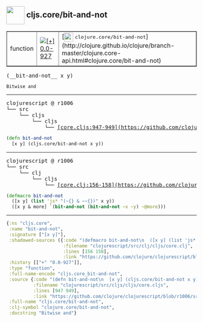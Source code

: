## <img width="48px" valign="middle" src="http://i.imgur.com/Hi20huC.png"> cljs.core/bit-and-not

 <table border="1">
<tr>
<td>function</td>
<td><a href="https://github.com/cljsinfo/api-refs/tree/0.0-927"><img valign="middle" alt="[+] 0.0-927" src="https://img.shields.io/badge/+-0.0--927-lightgrey.svg"></a> </td>
<td>
[<img height="24px" valign="middle" src="http://i.imgur.com/1GjPKvB.png"> <samp>clojure.core/bit-and-not</samp>](http://clojure.github.io/clojure/branch-master/clojure.core-api.html#clojure.core/bit-and-not)
</td>
</tr>
</table>

 <samp>
(__bit-and-not__ x y)<br>
</samp>

```
Bitwise and
```

---

 <pre>
clojurescript @ r1006
└── src
    └── cljs
        └── cljs
            └── <ins>[core.cljs:947-949](https://github.com/clojure/clojurescript/blob/r1006/src/cljs/cljs/core.cljs#L947-L949)</ins>
</pre>

```clj
(defn bit-and-not
  [x y] (cljs.core/bit-and-not x y))
```


---

 <pre>
clojurescript @ r1006
└── src
    └── clj
        └── cljs
            └── <ins>[core.clj:156-158](https://github.com/clojure/clojurescript/blob/r1006/src/clj/cljs/core.clj#L156-L158)</ins>
</pre>

```clj
(defmacro bit-and-not
  ([x y] (list 'js* "(~{} & ~~{})" x y))
  ([x y & more] `(bit-and-not (bit-and-not ~x ~y) ~@more)))
```

---

```clj
{:ns "cljs.core",
 :name "bit-and-not",
 :signature ["[x y]"],
 :shadowed-sources ({:code "(defmacro bit-and-not\n  ([x y] (list 'js* \"(~{} & ~~{})\" x y))\n  ([x y & more] `(bit-and-not (bit-and-not ~x ~y) ~@more)))",
                     :filename "clojurescript/src/clj/cljs/core.clj",
                     :lines [156 158],
                     :link "https://github.com/clojure/clojurescript/blob/r1006/src/clj/cljs/core.clj#L156-L158"}),
 :history [["+" "0.0-927"]],
 :type "function",
 :full-name-encode "cljs.core_bit-and-not",
 :source {:code "(defn bit-and-not\n  [x y] (cljs.core/bit-and-not x y))",
          :filename "clojurescript/src/cljs/cljs/core.cljs",
          :lines [947 949],
          :link "https://github.com/clojure/clojurescript/blob/r1006/src/cljs/cljs/core.cljs#L947-L949"},
 :full-name "cljs.core/bit-and-not",
 :clj-symbol "clojure.core/bit-and-not",
 :docstring "Bitwise and"}

```
